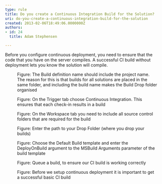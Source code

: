 ```yaml
---
type: rule
title: Do you create a Continuous Integration Build for the Solution?
uri: do-you-create-a-continuous-integration-build-for-the-solution
created: 2013-02-06T18:49:06.0000000Z
authors:
- id: 24
  title: Adam Stephensen

---
```


 
Before you configure continuous deployment, you need to ensure that the code that you have on the server compiles. A successful CI build without deployment lets you know the solution will compile.
 <dl class="image"><dt>
      <img src="/TFS/Rules-to-Better-Continuous-Deployment/PublishingImages/ci-build-1.jpg" alt="">
   </dt><dd>Figure&#58; The Build definition name should include the project name. The reason for this is that builds for all solutions are placed in the same folder, and including the build name makes the Build Drop folder organised</dd></dl><dl class="image"><dt>
      <img src="/TFS/Rules-to-Better-Continuous-Deployment/PublishingImages/ci-build-2.jpg" alt="">
   </dt><dd>Figure&#58; On the Trigger tab choose Continuous Integration. This ensures that each check-in results in a build</dd></dl><dl class="image"><dt>
      <img src="/TFS/Rules-to-Better-Continuous-Deployment/PublishingImages/ci-build-3.jpg" alt="">
   </dt><dd>Figure&#58; On the Workspace tab you need to include all source control folders that are required for the build</dd></dl><dl class="image"><dt>
      <img src="/TFS/Rules-to-Better-Continuous-Deployment/PublishingImages/ci-build-4.jpg" alt="">
   </dt><dd>Figure&#58; Enter the path to your Drop Folder (where you drop your builds)</dd></dl><dl class="image"><dt>
      <img src="/TFS/Rules-to-Better-Continuous-Deployment/PublishingImages/ci-build-5.jpg" alt="">
   </dt><dd>Figure&#58; Choose the Default Build template and enter the DeployOnBuild argument to the MSBuild Arguments parameter of the build template</dd></dl><dl class="image"><dt>
      <img src="/TFS/Rules-to-Better-Continuous-Deployment/PublishingImages/ci-build-6.jpg" alt="">
   </dt><dd>Figure&#58; Queue a build, to ensure our CI build is working correctly</dd></dl><dl class="image"><dt>
      <img src="/TFS/Rules-to-Better-Continuous-Deployment/PublishingImages/ci-build-7.jpg" alt="">
   </dt><dd>Figure&#58; Before we setup continuous deployment it is important to get a successful basic CI build</dd></dl>
